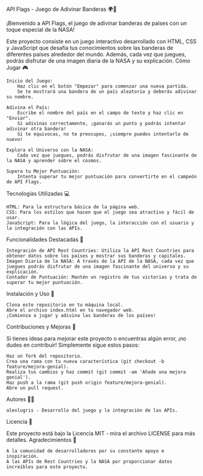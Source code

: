API Flags - Juego de Adivinar Banderas 🌍🚩

¡Bienvenido a API Flags, el juego de adivinar banderas de países con un toque especial de la NASA!

Este proyecto consiste en un juego interactivo desarrollado con HTML, CSS y JavaScript que desafía tus conocimientos sobre las banderas de diferentes países alrededor del mundo. Además, cada vez que juegues, podrás disfrutar de una imagen diaria de la NASA y su explicación.
Cómo Jugar 🎮

    Inicio del Juego:
        Haz clic en el botón "Empezar" para comenzar una nueva partida.
        Se te mostrará una bandera de un país aleatorio y deberás adivinar su nombre.

    Adivina el País:
        Escribe el nombre del país en el campo de texto y haz clic en "Enviar".
        Si adivinas correctamente, ¡ganarás un punto y podrás intentar adivinar otra bandera!
        Si te equivocas, no te preocupes, ¡siempre puedes intentarlo de nuevo!

    Explora el Universo con la NASA:
        Cada vez que juegues, podrás disfrutar de una imagen fascinante de la NASA y aprender sobre el cosmos.

    Supera tu Mejor Puntuación:
        Intenta superar tu mejor puntuación para convertirte en el campeón de API Flags.

Tecnologías Utilizadas 💻

    HTML: Para la estructura básica de la página web.
    CSS: Para los estilos que hacen que el juego sea atractivo y fácil de usar.
    JavaScript: Para la lógica del juego, la interacción con el usuario y la integración con las APIs.

Funcionalidades Destacadas 🌟

    Integración de API Rest Countries: Utiliza la API Rest Countries para obtener datos sobre los países y mostrar sus banderas y capitales.
    Imagen Diaria de la NASA: A través de la API de la NASA, cada vez que juegues podrás disfrutar de una imagen fascinante del universo y su explicación.
    Contador de Puntuación: Mantén un registro de tus victorias y trata de superar tu mejor puntuación.

Instalación y Uso 🚀

    Clona este repositorio en tu máquina local.
    Abre el archivo index.html en tu navegador web.
    ¡Comienza a jugar y adivina las banderas de los países!

Contribuciones y Mejoras 🤝

Si tienes ideas para mejorar este proyecto o encuentras algún error, ¡no dudes en contribuir! Simplemente sigue estos pasos:

    Haz un fork del repositorio.
    Crea una rama con tu nueva característica (git checkout -b feature/mejora-genial).
    Realiza tus cambios y haz commit (git commit -am 'Añade una mejora genial').
    Haz push a la rama (git push origin feature/mejora-genial).
    Abre un pull request.

Autores 🧑‍💻

    alexlugris - Desarrollo del juego y la integración de las APIs.

Licencia 📄

Este proyecto está bajo la Licencia MIT - mira el archivo LICENSE para más detalles.
Agradecimientos 🙏

    A la comunidad de desarrolladores por su constante apoyo e inspiración.
    A las APIs de Rest Countries y la NASA por proporcionar datos increíbles para este proyecto.
